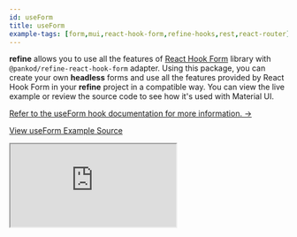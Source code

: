 ```yaml
---
id: useForm
title: useForm
example-tags: [form,mui,react-hook-form,refine-hooks,rest,react-router]
---
```


**refine** allows you to use all the features of [React Hook Form](https://react-hook-form.com/) library with `@pankod/refine-react-hook-form` adapter. Using this package, you can create your own **headless** forms and use all the features provided by React Hook Form in your **refine** project in a compatible way. You can view the live example or review the source code to see how it's used with Material UI.

[Refer to the useForm hook documentation for more information. →](/docs/packages/documentation/react-hook-form/useForm)

[View useForm Example Source](https://github.com/pankod/refine/tree/master/examples/form/mui/useForm)

<iframe loading="lazy" src="https://stackblitz.com//github/pankod/refine/tree/master/examples/form/mui/useForm?embed=1&view=preview&theme=dark&preset=node"
    style={{width: "100%", height:"80vh", border: "0px", borderRadius: "8px", overflow:"hidden"}}
    title="mui-use-form"
></iframe>
